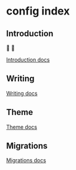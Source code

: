 # config index

## Introduction
:tada: :100:

[Introduction docs](https://vitepress.vuejs.org/guide/what-is-vitepress.html)

## Writing
[Writing docs](https://vitepress.vuejs.org/guide/markdown.html)

## Theme 
[Theme docs](https://vitepress.vuejs.org/guide/theme-introduction.html)

## Migrations 
[Migrations docs](https://vitepress.vuejs.org/guide/migration-from-vuepress.html)
